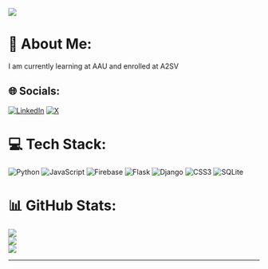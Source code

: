 [![](https://visitcount.itsvg.in/api?id=Crackingastro&icon=0&color=0)](https://visitcount.itsvg.in)

# 💫 About Me:
I am currently learning at AAU and enrolled at A2SV<br>

## 🌐 Socials:
[![LinkedIn](https://img.shields.io/badge/LinkedIn-%230077B5.svg?logo=linkedin&logoColor=white)](https://linkedin.com/in/addisu-mengistu-bb1a26244) [![X](https://img.shields.io/badge/X-black.svg?logo=X&logoColor=white)](https://x.com/CrackingAstro) 

# 💻 Tech Stack:
![Python](https://img.shields.io/badge/python-3670A0?style=for-the-badge&logo=python&logoColor=ffdd54) ![JavaScript](https://img.shields.io/badge/javascript-%23323330.svg?style=for-the-badge&logo=javascript&logoColor=%23F7DF1E) ![Firebase](https://img.shields.io/badge/firebase-%23039BE5.svg?style=for-the-badge&logo=firebase) ![Flask](https://img.shields.io/badge/flask-%23000.svg?style=for-the-badge&logo=flask&logoColor=white) ![Django](https://img.shields.io/badge/django-%23092E20.svg?style=for-the-badge&logo=django&logoColor=white) ![CSS3](https://img.shields.io/badge/css3-%231572B6.svg?style=for-the-badge&logo=css3&logoColor=white) ![SQLite](https://img.shields.io/badge/sqlite-%2307405e.svg?style=for-the-badge&logo=sqlite&logoColor=white) 
# 📊 GitHub Stats:
![](https://github-readme-stats.vercel.app/api?username=Crackingastro&theme=dark&hide_border=true&include_all_commits=true&count_private=true)<br/>
![](https://github-readme-streak-stats.herokuapp.com/?user=Crackingastro&theme=dark&hide_border=true)<br/>
![](https://github-readme-stats.vercel.app/api/top-langs/?username=Crackingastro&theme=dark&hide_border=true&include_all_commits=true&count_private=true&layout=compact)

---

